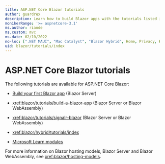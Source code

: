 ```yaml
---
title: ASP.NET Core Blazor tutorials
author: guardrex
description: Learn how to build Blazor apps with the tutorials listed in this article.
monikerRange: '>= aspnetcore-3.1'
ms.author: riande
ms.custom: mvc
ms.date: 02/10/2022
no-loc: [".NET MAUI", "Mac Catalyst", "Blazor Hybrid", Home, Privacy, Kestrel, appsettings.json, "ASP.NET Core Identity", cookie, Cookie, Blazor, "Blazor Server", "Blazor WebAssembly", "Identity", "Let's Encrypt", Razor, SignalR, JS, Promise]
uid: blazor/tutorials/index
---
```

# ASP.NET Core Blazor tutorials

The following tutorials are available for ASP.NET Core Blazor:

* [Build your first Blazor app](https://dotnet.microsoft.com/learn/aspnet/blazor-tutorial/intro) (Blazor Server)

* <xref:blazor/tutorials/build-a-blazor-app> (Blazor Server or Blazor WebAssembly)

* <xref:blazor/tutorials/signalr-blazor> (Blazor Server or Blazor WebAssembly)

* <xref:blazor/hybrid/tutorials/index>

* [Microsoft Learn modules](/learn/paths/build-web-apps-with-blazor/)

For more information on Blazor hosting models, Blazor Server and Blazor WebAssembly, see <xref:blazor/hosting-models>.
